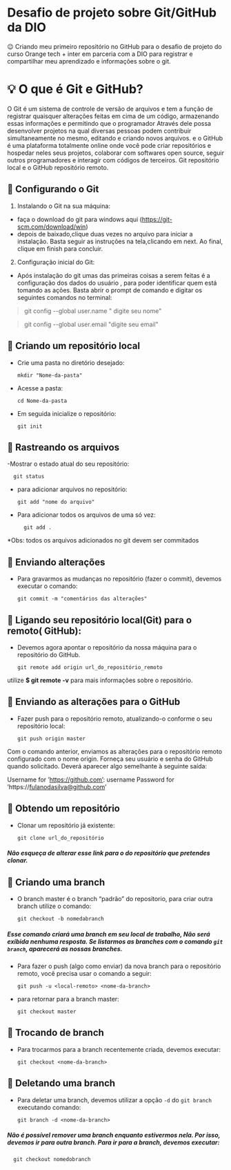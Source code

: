  # Desafio de projeto sobre Git/GitHub da DIO
 
 😉 Criando meu primeiro repositório no GitHub para o desafio de projeto do curso Orange tech + inter em parceria com a DIO para registrar e compartilhar meu aprendizado e informações sobre o git. 
 
 
 
 
 
  # 💡 O que é Git e GitHub?
  O Git é um sistema de controle de versão de arquivos e tem a função de registrar quaisquer alterações feitas em cima de um código, armazenando essas informações e permitindo que  o programador Através dele possa desenvolver projetos na qual diversas pessoas podem contribuir simultaneamente no mesmo, editando e criando novos arquivos. e o GitHub é uma plataforma totalmente online onde você pode criar repositórios e hospedar neles seus projetos, colaborar com softwares open source, seguir outros programadores e interagir com códigos de terceiros. Git repositório local e o GitHub repositório remoto.



## 📌 Configurando o Git
1. Instalando o Git na sua máquina:

- faça o download do git para windows aqui (https://git-scm.com/download/win)<br>
- depois de baixado,clique duas vezes no arquivo para iniciar a instalação. Basta seguir as instruções na tela,clicando em next. Ao final, clique em finish para concluir.


2. Configuração inicial do Git:
- Após instalação do git umas das primeiras coisas a serem feitas é a configuração dos  dados do usuário , para poder identificar quem está tomando as ações. Basta abrir o prompt de comando e digitar os seguintes comandos no terminal:

 > git config --global user.name  " digite seu nome"

 > git config --global user.email "digite seu email"
 
 
 

## 📌 Criando um repositório local


- Crie uma pasta no diretório desejado:

      mkdir "Nome-da-pasta"
    
- Acesse a pasta:

      cd Nome-da-pasta
    
- Em seguida inicialize o repositório:

      git init
                  
                  
                              
                              
## 📌 Rastreando os arquivos

-Mostrar o estado atual do seu repositório:

      git status
                                                              
                                                              
- para adicionar arquivos no repositório:
                                                          
      git add "nome do arquivo"
                                                         
                                                         
- Para  adicionar todos os arquivos de uma só vez:

        git add .
                
 *Obs: todos os arquivos adicionados no git devem ser commitados
                                                               
                                                               
## 📌 Enviando alterações

- Para gravarmos as mudanças no repositório (fazer o commit), devemos executar o comando:


      git commit -m "comentários das alterações"
              
              
                                                                               

## 📌 Ligando seu repositório local(Git) para o remoto( GitHub):

- Devemos agora apontar o repositório da nossa máquina para o repositório do GitHub.

                                                 
      git remote add origin url_do_repositório_remoto
            
            
 utilize **$ git remote -v** para mais informações sobre o repositório.
             
                              
                               

## 📌 Enviando as alterações para o GitHub

- Fazer push para o repositório remoto, atualizando-o conforme o seu repositório local:

      git push origin master


Com o comando anterior, enviamos as alterações para o repositório remoto configurado com o nome origin.
Forneça seu usuário e senha do GitHub quando solicitado. Deverá aparecer algo semelhante à seguinte saída:

Username for ’https://github.com’: username
Password for ’https://fulanodasilva@github.com’ 




## 📌 Obtendo um repositório

- Clonar um repositório já existente:

      git clone url_do_repositório
                                                   
                                                   

##### Não esqueça de alterar esse link para o do repositório que pretendes clonar.


  
## 📌 Criando uma branch

- O branch master é o branch “padrão” do repositorio, para criar outra branch utilize o comando:
 
      git checkout -b nomedabranch
                                                             
                                                             
                     
##### Esse comando criará uma branch em seu local de trabalho, Não será exibida nenhuma resposta. Se listarmos as branches com o comando <code>git branch</code>, aparecerá as nossas branches.

- Para fazer o push (algo como enviar) da nova branch para o repositório remoto, você precisa usar o comando a seguir:

      git push -u <local-remoto> <nome-da-branch> 

- para retornar para a branch master:

      git checkout master
               
               


## 📌 Trocando de branch

- Para trocarmos para a branch recentemente criada, devemos executar:

      git checkout <nome-da-branch>
                                                             
                                                             
                
                                                             

## 📌 Deletando uma branch

- Para deletar uma branch, devemos utilizar a opção <code>-d</code> do <code>git branch</code> executando comando:
                                                                       
      git branch -d <nome-da-branch>
                                                                

##### Não é possível remover uma branch enquanto estivermos nela. Por isso, devemos ir para outra branch. Para ir para a branch, devemos executar:

      git checkout nomedobranch
